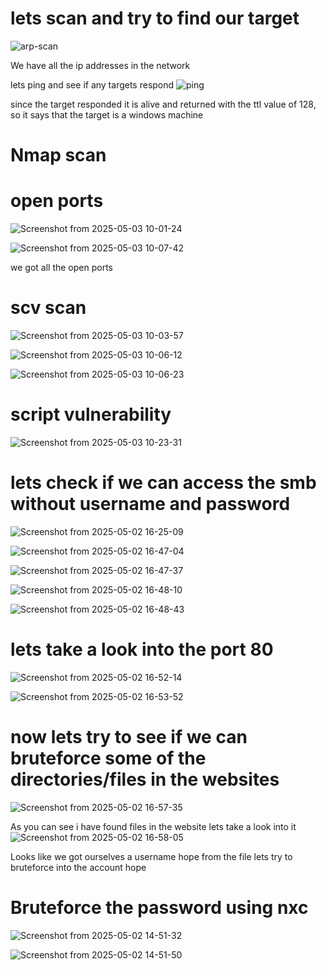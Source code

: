 # lets scan and try to find our target

![arp-scan](https://github.com/user-attachments/assets/e5e4f865-1a97-4d9d-822f-a3ba2b101c14)



We have all the ip addresses in the network

lets ping and see if any targets respond
![ping](https://github.com/user-attachments/assets/3604ee9b-569e-4084-8bf4-7074f1e16c25)



since the target responded it is alive and returned with the ttl value of 128, so it says that the target is a
windows machine

# Nmap scan
# open  ports

![Screenshot from 2025-05-03 10-01-24](https://github.com/user-attachments/assets/6ca82070-9162-40a4-b52e-658c3b4ed75c)

![Screenshot from 2025-05-03 10-07-42](https://github.com/user-attachments/assets/bcbf99ea-2157-412a-a896-9f4d5a3fd035)



we got all the open ports

# scv scan
![Screenshot from 2025-05-03 10-03-57](https://github.com/user-attachments/assets/346186e8-8b7e-4ff0-b001-5ac7b9d591db)

![Screenshot from 2025-05-03 10-06-12](https://github.com/user-attachments/assets/669824df-048e-47a0-b6a9-c1e25b4759ef)

![Screenshot from 2025-05-03 10-06-23](https://github.com/user-attachments/assets/058cf2c2-bed9-4e65-a6e4-f5fb092148f7)



# script vulnerability

![Screenshot from 2025-05-03 10-23-31](https://github.com/user-attachments/assets/89b2f4e6-a3d9-491e-8a76-f16010298a0e)


# lets check if we can access the smb without username and password

![Screenshot from 2025-05-02 16-25-09](https://github.com/user-attachments/assets/a9040c69-c9dc-4fa2-b511-0d0aa7e30108)

![Screenshot from 2025-05-02 16-47-04](https://github.com/user-attachments/assets/8f2961b3-c5a3-478f-9072-7510cd850d01)

![Screenshot from 2025-05-02 16-47-37](https://github.com/user-attachments/assets/4ed5a57c-d7c5-4aa1-84eb-342b7561ae73)

![Screenshot from 2025-05-02 16-48-10](https://github.com/user-attachments/assets/0282f645-899e-4d5b-bd6d-c07c67d7a4fd)

![Screenshot from 2025-05-02 16-48-43](https://github.com/user-attachments/assets/e7b0cd18-c875-4acf-b7e4-69a04503b4e8)


# lets take a look into the port 80

![Screenshot from 2025-05-02 16-52-14](https://github.com/user-attachments/assets/2bee1c30-0f48-4b69-93b3-00b2f3968193)


![Screenshot from 2025-05-02 16-53-52](https://github.com/user-attachments/assets/4a52c65a-343c-42f3-87ff-604efaf8fb34)



# now lets try to see if we can bruteforce some of the directories/files in the websites
![Screenshot from 2025-05-02 16-57-35](https://github.com/user-attachments/assets/7b4e3d84-9856-47c4-bb62-adbf34d1bce0)


As you can see i have found files in the website lets take a look into it
![Screenshot from 2025-05-02 16-58-05](https://github.com/user-attachments/assets/309f1224-adb9-436b-b9f2-9740c1eee25b)


Looks like we got ourselves a username hope from the file 
lets try to bruteforce into the account hope

# Bruteforce the password using nxc

![Screenshot from 2025-05-02 14-51-32](https://github.com/user-attachments/assets/fcdf4b49-45d1-4765-b73d-06ac46864a6f)

![Screenshot from 2025-05-02 14-51-50](https://github.com/user-attachments/assets/82d93a3a-f612-4a00-83d4-43186a22ddd4)


